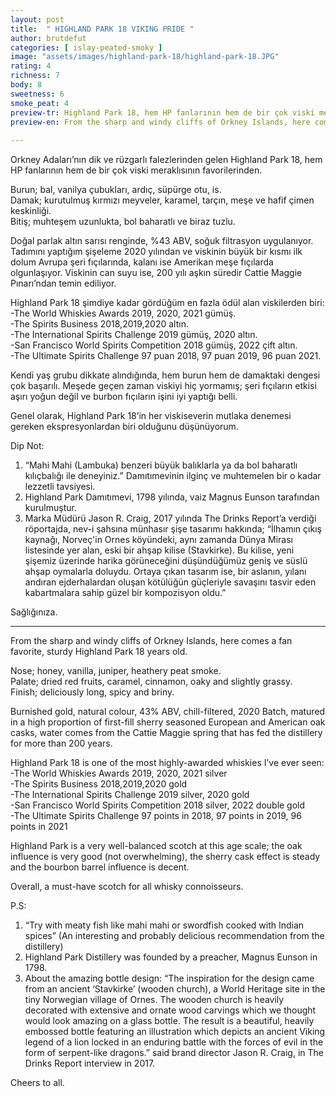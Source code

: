 ```yaml
---
layout: post
title:  " HIGHLAND PARK 18 VIKING PRIDE "
author: brutdefut
categories: [ islay-peated-smoky ]
image: "assets/images/highland-park-18/highland-park-18.JPG"
rating: 4
richness: 7
body: 8
sweetness: 6
smoke_peat: 4
preview-tr: Highland Park 18, hem HP fanlarının hem de bir çok viski meraklısının favorilerinden.             
preview-en: From the sharp and windy cliffs of Orkney Islands, here comes a fan favorite, Highland Park 18.         
     
---
```


Orkney Adaları’nın dik ve rüzgarlı falezlerinden gelen Highland Park 18, hem HP fanlarının hem de bir çok viski meraklısının favorilerinden.  

Burun; bal, vanilya çubukları, ardıç, süpürge otu, is.  
Damak; kurutulmuş kırmızı meyveler, karamel, tarçın, meşe ve hafif çimen keskinliği.  
Bitiş; muhteşem uzunlukta, bol baharatlı ve biraz tuzlu.  

Doğal parlak altın sarısı renginde, %43 ABV, soğuk filtrasyon uygulanıyor. Tadımını yaptığım şişeleme 2020 yılından ve viskinin büyük bir kısmı ilk dolum Avrupa şeri fıçılarında, kalanı ise Amerikan meşe fıçılarda olgunlaşıyor. Viskinin can suyu ise, 200 yılı aşkın süredir Cattie Maggie Pınarı’ndan temin ediliyor.  

Highland Park 18 şimdiye kadar gördüğüm en fazla ödül alan viskilerden biri:  
-The World Whiskies Awards 2019, 2020, 2021 gümüş.  
-The Spirits Business 2018,2019,2020 altın.  
-The International Spirits Challenge 2019 gümüş, 2020 altın.  
-San Francisco World Spirits Competition 2018 gümüş, 2022 çift altın.    
-The Ultimate Spirits Challenge 97 puan 2018, 97 puan 2019, 96 puan 2021.  

Kendi yaş grubu dikkate alındığında, hem burun hem de damaktaki dengesi çok başarılı. Meşede geçen zaman viskiyi hiç yormamış; şeri fıçıların etkisi aşırı yoğun değil ve burbon fıçıların işini iyi yaptığı belli.    

Genel olarak, Highland Park 18’in her viskiseverin mutlaka denemesi gereken ekspresyonlardan biri olduğunu düşünüyorum.   

Dip Not:  
1. “Mahi Mahi (Lambuka) benzeri büyük balıklarla ya da bol baharatlı kılıçbalığı ile deneyiniz.” Damıtımevinin ilginç ve muhtemelen bir o kadar lezzetli tavsiyesi.  
2. Highland Park Damıtımevi, 1798 yılında, vaiz Magnus Eunson tarafından kurulmuştur.  
3. Marka Müdürü Jason R. Craig, 2017 yılında The Drinks Report’a verdiği röportajda, nev-i şahsına münhasır şişe tasarımı hakkında; “İlhamın çıkış kaynağı, Norveç'in Ornes köyündeki, aynı zamanda Dünya Mirası listesinde yer alan, eski bir ahşap kilise (Stavkirke). Bu kilise, yeni şişemiz üzerinde harika görüneceğini düşündüğümüz geniş ve süslü ahşap oymalarla doluydu. Ortaya çıkan tasarım ise, bir aslanın, yılanı andıran ejderhalardan oluşan kötülüğün güçleriyle savaşını tasvir eden kabartmalara sahip güzel bir kompozisyon oldu.”   

Sağlığınıza.         
   
-----------------------------------------------

<p id="english"></p>

From the sharp and windy cliffs of Orkney Islands, here comes a fan favorite, sturdy Highland Park 18 years old.  

Nose; honey, vanilla, juniper, heathery peat smoke.  	
Palate; dried red fruits, caramel, cinnamon, oaky and slightly grassy.  
Finish; deliciously long, spicy and briny.  

Burnished gold, natural colour, 43% ABV, chill-filtered, 2020 Batch, matured in a high proportion of first-fill sherry seasoned European and American oak casks, water comes from the Cattie Maggie spring that has fed the distillery for more than 200 years.  

Highland Park 18 is one of the most highly-awarded whiskies I’ve ever seen:  
-The World Whiskies Awards 2019, 2020, 2021 silver  
-The Spirits Business 2018,2019,2020 gold  
-The International Spirits Challenge 2019 silver, 2020 gold  
-San Francisco World Spirits Competition 2018 silver, 2022 double gold    
-The Ultimate Spirits Challenge 97 points in 2018, 97 points in 2019, 96 points in 2021  

Highland Park is a very well-balanced scotch at this age scale; the oak influence is very good (not overwhelming), the sherry cask effect is steady and the bourbon barrel influence is decent.  

Overall, a must-have scotch for all whisky connoisseurs.      

P.S:  
1. “Try with meaty fish like mahi mahi or swordfish cooked with Indian spices” (An interesting and probably delicious recommendation from the distillery)  
2. Highland Park Distillery was founded by a preacher, Magnus Eunson in 1798.  
3. About the amazing bottle design: “The inspiration for the design came from an ancient ‘Stavkirke’ (wooden church), a World Heritage site in the tiny Norwegian village of Ornes. The wooden church is heavily decorated with extensive and ornate wood carvings which we thought would look amazing on a glass bottle. The result is a beautiful, heavily embossed bottle featuring an illustration which depicts an ancient Viking legend of a lion locked in an enduring battle with the forces of evil in the form of serpent-like dragons.” said brand director Jason R. Craig, in The Drinks Report interview in 2017.   

Cheers to all.  
      
